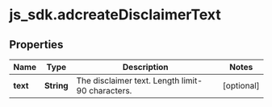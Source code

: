 # js_sdk.adcreateDisclaimerText

## Properties
Name | Type | Description | Notes
------------ | ------------- | ------------- | -------------
**text** | **String** | The disclaimer text. Length limit- 90 characters. | [optional] 
